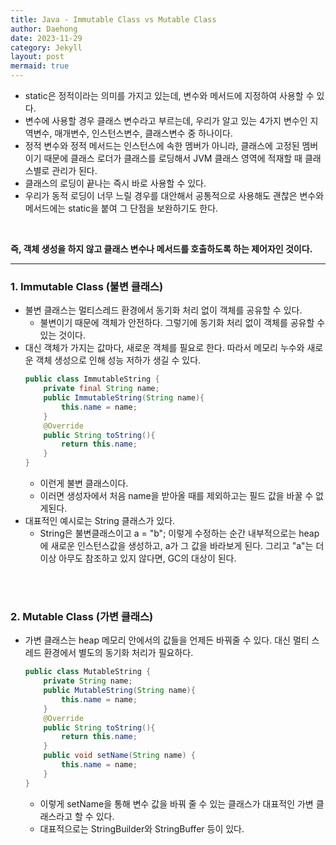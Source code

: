 ```yaml
---
title: Java - Immutable Class vs Mutable Class
author: Daehong
date: 2023-11-29
category: Jekyll
layout: post
mermaid: true
---
```


* static은 정적이라는 의미를 가지고 있는데, 변수와 메서드에 지정하여 사용할 수 있다.
* 변수에 사용할 경우 클래스 변수라고 부르는데, 우리가 알고 있는 4가지 변수인 지역변수, 매개변수, 인스턴스변수, 클래스변수 중 하나이다.
* 정적 변수와 정적 메서드는 인스턴스에 속한 멤버가 아니라, 클래스에 고정된 멤버이기 때문에 클래스 로더가 클래스를 로딩해서 JVM 클래스 영역에 적재할 때 클래스별로 관리가 된다. 
* 클래스의 로딩이 끝나는 즉시 바로 사용할 수 있다.
* 우리가 동적 로딩이 너무 느릴 경우를 대안해서 공통적으로 사용해도 괜찮은 변수와 메서드에는 static을 붙여 그 단점을 보완하기도 한다.

<br>

**즉, 객체 생성을 하지 않고 클래스 변수나 메서드를 호출하도록 하는 제어자인 것이다.**

<hr>

### 1. Immutable Class (불변 클래스)
* 불변 클래스는 멀티스레드 환경에서 동기화 처리 없이 객체를 공유할 수 있다.
	* 불변이기 때문에 객체가 안전하다. 그렇기에 동기화 처리 없이 객체를 공유할 수 있는 것이다.
* 대신 객체가 가지는 값마다, 새로운 객체를 필요로 한다. 따라서 메모리 누수와 새로운 객체 생성으로 인해 성능 저하가 생길 수 있다.
	```java
	public class ImmutableString {
		private final String name;
		public ImmutableString(String name){
			this.name = name;
		}
		@Override
		public String toString(){
			return this.name;
		}
	}
	```
	* 이런게 불변 클래스이다.
	* 이러면 생성자에서 처음 name을 받아올 때를 제외하고는 필드 값을 바꿀 수 없게된다.
* 대표적인 예시로는 String 클래스가 있다.
	* String은 불변클래스이고 a = "b"; 이렇게 수정하는 순간 내부적으로는 heap에 새로운 인스턴스값을 생성하고, a가 그 값을 바라보게 된다. 그리고 "a"는 더이상 아무도 참조하고 있지 않다면, GC의 대상이 된다.

<br>
<br>

### 2. Mutable Class (가변 클래스)
* 가변 클래스는 heap 메모리 안에서의 값들을 언제든 바꿔줄 수 있다. 대신 멀티 스레드 환경에서 별도의 동기화 처리가 필요하다.
	```java
	public class MutableString {
		private String name;
		public MutableString(String name){
			this.name = name;
		}
		@Override
		public String toString(){
			return this.name;
		}
		public void setName(String name) {
			this.name = name;
		}
	}
	```
	* 이렇게 setName을 통해 변수 값을 바꿔 줄 수 있는 클래스가 대표적인 가변 클래스라고 할 수 있다.
	* 대표적으로는 StringBuilder와 StringBuffer 등이 있다.

<br>
<br>
<br>
<br>
<br>